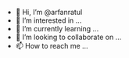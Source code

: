 - 👋 Hi, I’m @arfanratul
- 👀 I’m interested in ...
- 🌱 I’m currently learning ...
- 💞️ I’m looking to collaborate on ...
- 📫 How to reach me ...

<!---
arfanratul/arfanratul is a ✨ special ✨ repository because its `README.md` (this file) appears on your GitHub profile.
You can click the Preview link to take a look at your changes.
--->

